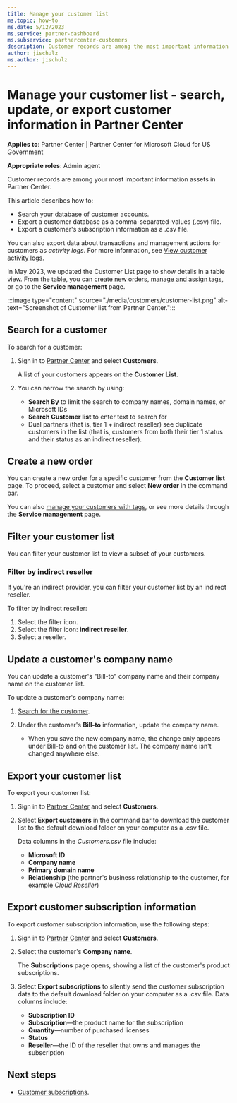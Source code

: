 ```yaml
---
title: Manage your customer list
ms.topic: how-to
ms.date: 5/12/2023
ms.service: partner-dashboard
ms.subservice: partnercenter-customers
description: Customer records are among the most important information assets. Learn how to view, search, update, and export information on your Partner Center customer list.
author: jischulz
ms.author: jischulz
---
```


# Manage your customer list - search, update, or export customer information in Partner Center

**Applies to**: Partner Center | Partner Center for Microsoft Cloud for US Government

**Appropriate roles**: Admin agent

Customer records are among your most important information assets in Partner Center.

This article describes how to:

- Search your database of customer accounts.
- Export a customer database as a comma-separated-values (.csv) file.
- Export a customer's subscription information as a .csv file.

You can also export data about transactions and management actions for customers as *activity logs*. For more information, see [View customer activity logs](activity-logs.md).

In May 2023, we updated the Customer List page to show details in a table view. From the table, you can [create new orders](#create-a-new-order), [manage and assign tags](./manage-customers-with-tags.md), or go to the **Service management** page.

:::image type="content" source="./media/customers/customer-list.png" alt-text="Screenshot of Customer list from Partner Center.":::

## Search for a customer

To search for a customer:

1. Sign in to [Partner Center](https://partner.microsoft.com/dashboard/home) and select **Customers**.
   
   A list of your customers appears on the **Customer List**.
   
2. You can narrow the search by using:
   - **Search By** to limit the search to company names, domain names, or Microsoft IDs
   - **Search Customer list** to enter text to search for
   - Dual partners (that is, tier 1 + indirect reseller) see duplicate customers in the list (that is, customers from both their tier 1 status and their status as an indirect reseller).

## Create a new order

You can create a new order for a specific customer from the **Customer list** page. To proceed, select a customer and select **New order** in the command bar.

You can also [manage your customers with tags](./manage-customers-with-tags.md), or see more details through the **Service management** page.

## Filter your customer list

You can filter your customer list to view a subset of your customers.

### Filter by indirect reseller

If you're an indirect provider, you can filter your customer list by an indirect reseller.

To filter by indirect reseller:

1. Select the filter icon.
2. Select the filter icon: **indirect reseller**.
3. Select a reseller.

## Update a customer's company name

You can update a customer's "Bill-to" company name and their company name on the  customer list.

To update a customer's company name:

1. [Search for the customer](#search-for-a-customer).

1. Under the customer's **Bill-to** information, update the company name.

   - When you save the new company name, the change only appears under Bill-to and on the customer list. The company name isn't changed anywhere else.

## Export your customer list

To export your customer list:

1. Sign in to [Partner Center](https://partner.microsoft.com/dashboard/home) and select **Customers**.

2. Select **Export customers**  in the command bar to download the customer list to the default download folder on your computer as a .csv file.
   
   Data columns in the *Customers.csv* file include:

   - **Microsoft ID**
   - **Company name**
   - **Primary domain name**
   - **Relationship** (the partner's business relationship to the customer, for example *Cloud Reseller*)

## Export customer subscription information

To export customer subscription information, use the following steps:

1. Sign in to [Partner Center](https://partner.microsoft.com/dashboard/home) and select **Customers**.

2. Select the customer's **Company name**.

   The **Subscriptions** page opens, showing a list of the customer's product subscriptions.

3. Select **Export subscriptions** to silently send the customer subscription data to the default download folder on your computer as a .csv file.
   Data columns include:
   - **Subscription ID**
   - **Subscription**—the product name for the subscription
   - **Quantity**—number of purchased licenses
   - **Status**
   - **Reseller**—the ID of the reseller that owns and manages the subscription

## Next steps

- [Customer subscriptions](customer-subscriptions.md).
